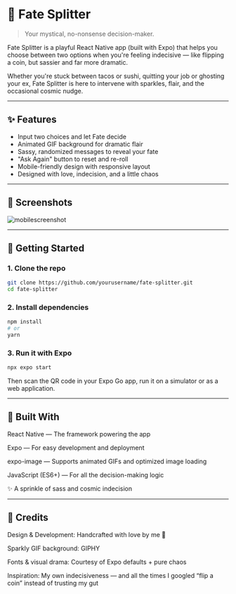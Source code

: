 # 🔮 Fate Splitter

> Your mystical, no-nonsense decision-maker.

Fate Splitter is a playful React Native app (built with Expo) that helps you choose between two options when you're feeling indecisive — like flipping a coin, but sassier and far more dramatic.

Whether you're stuck between tacos or sushi, quitting your job or ghosting your ex, Fate Splitter is here to intervene with sparkles, flair, and the occasional cosmic nudge.

---

## ✨ Features

- Input two choices and let Fate decide
- Animated GIF background for dramatic flair
- Sassy, randomized messages to reveal your fate
- "Ask Again" button to reset and re-roll
- Mobile-friendly design with responsive layout
- Designed with love, indecision, and a little chaos

---

## 📱 Screenshots

![mobilescreenshot](https://github.com/user-attachments/assets/da6863a8-5cb3-459a-9440-a439f3e4d3eb)



---

## 🚀 Getting Started

### 1. Clone the repo

```bash
git clone https://github.com/yourusername/fate-splitter.git
cd fate-splitter
```

### 2. Install dependencies

```bash
npm install
# or
yarn
```

### 3. Run it with Expo

```bash 
npx expo start
```

Then scan the QR code in your Expo Go app, run it on a simulator or as a web application. 

---

## 📂 Built With
React Native — The framework powering the app

Expo — For easy development and deployment

expo-image — Supports animated GIFs and optimized image loading

JavaScript (ES6+) — For all the decision-making logic

✨ A sprinkle of sass and cosmic indecision

---

## 🐾 Credits
Design & Development: Handcrafted with love by me 🌙

Sparkly GIF background: GIPHY

Fonts & visual drama: Courtesy of Expo defaults + pure chaos

Inspiration: My own indecisiveness — and all the times I googled “flip a coin” instead of trusting my gut


